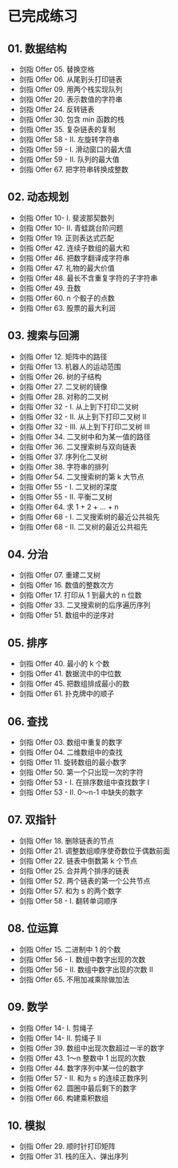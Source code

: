 # 已完成练习

## 01. 数据结构

- 剑指 Offer 05. 替换空格
- 剑指 Offer 06. 从尾到头打印链表
- 剑指 Offer 09. 用两个栈实现队列
- 剑指 Offer 20. 表示数值的字符串
- 剑指 Offer 24. 反转链表
- 剑指 Offer 30. 包含 min 函数的栈
- 剑指 Offer 35. 复杂链表的复制
- 剑指 Offer 58 - II. 左旋转字符串
- 剑指 Offer 59 - I. 滑动窗口的最大值
- 剑指 Offer 59 - II. 队列的最大值
- 剑指 Offer 67. 把字符串转换成整数


## 02. 动态规划

- 剑指 Offer 10- I. 斐波那契数列
- 剑指 Offer 10- II. 青蛙跳台阶问题
- 剑指 Offer 19. 正则表达式匹配
- 剑指 Offer 42. 连续子数组的最大和
- 剑指 Offer 46. 把数字翻译成字符串
- 剑指 Offer 47. 礼物的最大价值
- 剑指 Offer 48. 最长不含重复字符的子字符串
- 剑指 Offer 49. 丑数
- 剑指 Offer 60. n 个骰子的点数
- 剑指 Offer 63. 股票的最大利润


## 03. 搜索与回溯

- 剑指 Offer 12. 矩阵中的路径
- 剑指 Offer 13. 机器人的运动范围
- 剑指 Offer 26. 树的子结构
- 剑指 Offer 27. 二叉树的镜像
- 剑指 Offer 28. 对称的二叉树
- 剑指 Offer 32 - I. 从上到下打印二叉树
- 剑指 Offer 32 - II. 从上到下打印二叉树 II
- 剑指 Offer 32 - III. 从上到下打印二叉树 III
- 剑指 Offer 34. 二叉树中和为某一值的路径
- 剑指 Offer 36. 二叉搜索树与双向链表
- 剑指 Offer 37. 序列化二叉树
- 剑指 Offer 38. 字符串的排列
- 剑指 Offer 54. 二叉搜索树的第 k 大节点
- 剑指 Offer 55 - I. 二叉树的深度
- 剑指 Offer 55 - II. 平衡二叉树
- 剑指 Offer 64. 求 1 + 2 + … + n
- 剑指 Offer 68 - I. 二叉搜索树的最近公共祖先
- 剑指 Offer 68 - II. 二叉树的最近公共祖先


## 04. 分治

- 剑指 Offer 07. 重建二叉树
- 剑指 Offer 16. 数值的整数次方
- 剑指 Offer 17. 打印从 1 到最大的 n 位数
- 剑指 Offer 33. 二叉搜索树的后序遍历序列
- 剑指 Offer 51. 数组中的逆序对


## 05. 排序

- 剑指 Offer 40. 最小的 k 个数
- 剑指 Offer 41. 数据流中的中位数
- 剑指 Offer 45. 把数组排成最小的数
- 剑指 Offer 61. 扑克牌中的顺子


## 06. 查找

- 剑指 Offer 03. 数组中重复的数字
- 剑指 Offer 04. 二维数组中的查找
- 剑指 Offer 11. 旋转数组的最小数字
- 剑指 Offer 50. 第一个只出现一次的字符
- 剑指 Offer 53 - I. 在排序数组中查找数字 I
- 剑指 Offer 53 - II. 0～n-1 中缺失的数字


## 07. 双指针

- 剑指 Offer 18. 删除链表的节点
- 剑指 Offer 21. 调整数组顺序使奇数位于偶数前面
- 剑指 Offer 22. 链表中倒数第 k 个节点
- 剑指 Offer 25. 合并两个排序的链表
- 剑指 Offer 52. 两个链表的第一个公共节点
- 剑指 Offer 57. 和为 s 的两个数字
- 剑指 Offer 58 - I. 翻转单词顺序


## 08. 位运算

- 剑指 Offer 15. 二进制中 1 的个数
- 剑指 Offer 56 - I. 数组中数字出现的次数
- 剑指 Offer 56 - II. 数组中数字出现的次数 II
- 剑指 Offer 65. 不用加减乘除做加法


## 09. 数学

- 剑指 Offer 14- I. 剪绳子
- 剑指 Offer 14- II. 剪绳子 II
- 剑指 Offer 39. 数组中出现次数超过一半的数字
- 剑指 Offer 43. 1～n 整数中 1 出现的次数
- 剑指 Offer 44. 数字序列中某一位的数字
- 剑指 Offer 57 - II. 和为 s 的连续正数序列
- 剑指 Offer 62. 圆圈中最后剩下的数字
- 剑指 Offer 66. 构建乘积数组


## 10. 模拟

- 剑指 Offer 29. 顺时针打印矩阵
- 剑指 Offer 31. 栈的压入、弹出序列


